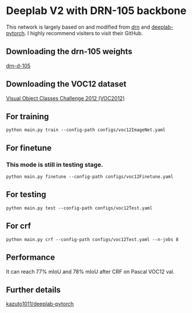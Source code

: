 # Deeplab V2 with DRN-105 backbone
This network is largely based on and modified from [drn](https://github.com/fyu/drn?fbclid=IwAR0tbNvGnOlWW0vfOQzvaQNRHlVqbIfX9EnA2S8o8IklSyLtMKzhqeiMqTE) and [
deeplab-pytorch](https://github.com/kazuto1011/deeplab-pytorch). I highly recommend visiters to visit their GitHub.

## Downloading the drn-105 weights
[drn-d-105](http://dl.yf.io/drn/)

## Downloading the VOC12 dataset
[Visual Object Classes Challenge 2012 (VOC2012)](http://host.robots.ox.ac.uk/pascal/VOC/voc2012/)



## For training

```
python main.py train --config-path configs/voc12ImageNet.yaml
```

## For finetune
### This mode is still in testing stage.
```
python main.py finetune --config-path configs/voc12Finetune.yaml
```

## For testing

```
python main.py test --config-path configs/voc12Test.yaml
```

## For crf

```
python main.py crf --config-path configs/voc12Test.yaml --n-jobs 8
```

## Performance

It can reach 77% mIoU and 78% mIoU after CRF on Pascal VOC12 val.

## Further details

[kazuto1011/deeplab-pytorch](https://github.com/kazuto1011/deeplab-pytorch)
